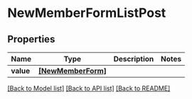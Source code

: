 # NewMemberFormListPost


## Properties
Name | Type | Description | Notes
------------ | ------------- | ------------- | -------------
**value** | [**[NewMemberForm]**](NewMemberForm.md) |  | 

[[Back to Model list]](../README.md#documentation-for-models) [[Back to API list]](../README.md#documentation-for-api-endpoints) [[Back to README]](../README.md)


